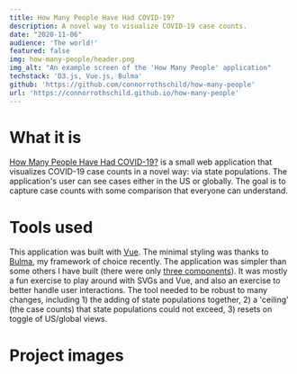 ```yaml
---
title: How Many People Have Had COVID-19?
description: A novel way to visualize COVID-19 case counts.
date: "2020-11-06"
audience: 'The world!'
featured: false
img: how-many-people/header.png
img_alt: "An example screen of the 'How Many People' application"
techstack: 'D3.js, Vue.js, Bulma'
github: 'https://github.com/connorrothschild/how-many-people'
url: 'https://connorrothschild.github.io/how-many-people'
---
```


[<InlineImage :clickable=false src="projects/how-many-people/header.png" alt="Header"></InlineImage>](https://connorrothschild.github.io/how-many-people)

# What it is

[How Many People Have Had COVID-19?](https://connorrothschild.github.io/how-many-people) is a small web application that visualizes COVID-19 case counts in a novel way: via state populations. The application's user can see cases either in the US or globally. The goal is to capture case counts with some comparison that everyone can understand.

# Tools used

This application was built with [Vue](https://vuejs.org/). The minimal styling was thanks to [Bulma](https://bulma.io/), my framework of choice recently. The application was simpler than some others I have built (there were only [three components](https://github.com/connorrothschild/how-many-people/tree/master/src/components)). It was mostly a fun exercise to play around with SVGs and Vue, and also an exercise to better handle user interactions. The tool needed to be robust to many changes, including 1) the adding of state populations together, 2) a 'ceiling' (the case counts) that state populations could not exceed, 3) resets on toggle of US/global views. 

# Project images

<InlineImage src="projects/how-many-people/mac-1.png" alt=""></InlineImage>
<InlineImage src="projects/how-many-people/mac-2.png" alt=""></InlineImage>

<InlineImage src="projects/how-many-people/phone-1.png" alt="" width="48%"></InlineImage>
<InlineImage src="projects/how-many-people/phone-2.png" alt="" width="48%"></InlineImage>
